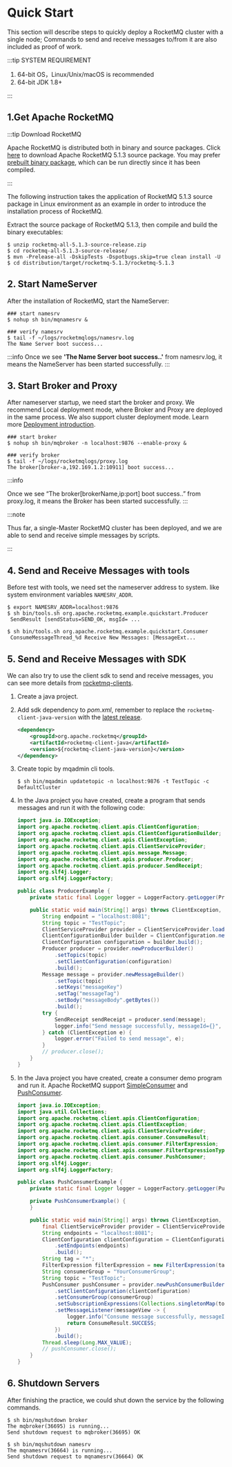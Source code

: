 # Quick Start

This section will describe steps to quickly deploy a RocketMQ cluster with a single node; Commands to send and receive messages to/from it are also included as proof of work.

:::tip SYSTEM REQUIREMENT

1. 64-bit OS，Linux/Unix/macOS is recommended
2. 64-bit JDK 1.8+

:::

## 1.Get Apache RocketMQ

:::tip Download RocketMQ

Apache RocketMQ is distributed both in binary and source packages.  Click [here](https://dist.apache.org/repos/dist/release/rocketmq/5.1.3/rocketmq-all-5.1.3-source-release.zip) to download Apache RocketMQ 5.1.3 source package. You may prefer [prebuilt binary package](https://dist.apache.org/repos/dist/release/rocketmq/5.1.3/rocketmq-all-5.1.3-bin-release.zip), which can be run directly since it has been compiled.

:::

The following instruction takes the application of RocketMQ 5.1.3 source package in Linux environment as an example in order to introduce the installation process of RocketMQ.

Extract the source package of RocketMQ 5.1.3, then compile and build the binary executables:

```shell
$ unzip rocketmq-all-5.1.3-source-release.zip
$ cd rocketmq-all-5.1.3-source-release/
$ mvn -Prelease-all -DskipTests -Dspotbugs.skip=true clean install -U
$ cd distribution/target/rocketmq-5.1.3/rocketmq-5.1.3
```
## 2. Start NameServer

After the installation of RocketMQ, start the NameServer:


```shell
### start namesrv
$ nohup sh bin/mqnamesrv &
 
### verify namesrv 
$ tail -f ~/logs/rocketmqlogs/namesrv.log
The Name Server boot success...
```

:::info
Once we see **'The Name Server boot success..'** from namesrv.log, it means the NameServer has been started successfully.
:::



## 3. Start Broker and Proxy

After nameserver startup, we need start the broker and proxy. We recommend Local deployment mode, where Broker and Proxy are deployed in the same process. We also support cluster deployment mode. Learn more [Deployment introduction](../05-deploymentOperations/01deploy.md).

```shell
### start broker
$ nohup sh bin/mqbroker -n localhost:9876 --enable-proxy &

### verify broker
$ tail -f ~/logs/rocketmqlogs/proxy.log 
The broker[broker-a,192.169.1.2:10911] boot success...
```

:::info

Once we see “The broker[brokerName,ip:port] boot success..” from proxy.log, it means the Broker has been started successfully.
:::

:::note

Thus far, a single-Master RocketMQ cluster has been deployed, and we are able to send and receive simple messages by scripts.

:::

## 4. Send and Receive Messages with tools

Before test with tools, we need set the nameserver address to system. like system environment variables `NAMESRV_ADDR`.

``` shell
$ export NAMESRV_ADDR=localhost:9876
$ sh bin/tools.sh org.apache.rocketmq.example.quickstart.Producer
 SendResult [sendStatus=SEND_OK, msgId= ...

$ sh bin/tools.sh org.apache.rocketmq.example.quickstart.Consumer
 ConsumeMessageThread_%d Receive New Messages: [MessageExt...
```

## 5. Send and Receive Messages with SDK

We can also try to use the client sdk to send and receive messages, you can see more details from <a href='https://github.com/apache/rocketmq-clients'>rocketmq-clients</a>.

1. Create a java project.

2. Add sdk dependency to *pom.xml*, remember to replace the `rocketmq-client-java-version` with the <a href='https://search.maven.org/search?q=g:org.apache.rocketmq%20AND%20a:rocketmq-client-java'>latest release</a>.

   ```xml
   <dependency>
       <groupId>org.apache.rocketmq</groupId>
       <artifactId>rocketmq-client-java</artifactId>
       <version>${rocketmq-client-java-version}</version>
   </dependency> 
   ```

3. Create topic by mqadmin cli tools.

   ```shell
   $ sh bin/mqadmin updatetopic -n localhost:9876 -t TestTopic -c DefaultCluster
   ```

4. In the Java project you have created, create a program that sends messages and run it with the following code:

    ```java
    import java.io.IOException;
    import org.apache.rocketmq.client.apis.ClientConfiguration;
    import org.apache.rocketmq.client.apis.ClientConfigurationBuilder;
    import org.apache.rocketmq.client.apis.ClientException;
    import org.apache.rocketmq.client.apis.ClientServiceProvider;
    import org.apache.rocketmq.client.apis.message.Message;
    import org.apache.rocketmq.client.apis.producer.Producer;
    import org.apache.rocketmq.client.apis.producer.SendReceipt;
    import org.slf4j.Logger;
    import org.slf4j.LoggerFactory;

    public class ProducerExample {
        private static final Logger logger = LoggerFactory.getLogger(ProducerExample.class);

        public static void main(String[] args) throws ClientException, IOException {
            String endpoint = "localhost:8081";
            String topic = "TestTopic";
            ClientServiceProvider provider = ClientServiceProvider.loadService();
            ClientConfigurationBuilder builder = ClientConfiguration.newBuilder().setEndpoints(endpoint);
            ClientConfiguration configuration = builder.build();
            Producer producer = provider.newProducerBuilder()
                .setTopics(topic)
                .setClientConfiguration(configuration)
                .build();
            Message message = provider.newMessageBuilder()
                .setTopic(topic)
                .setKeys("messageKey")
                .setTag("messageTag")
                .setBody("messageBody".getBytes())
                .build();
            try {
                SendReceipt sendReceipt = producer.send(message);
                logger.info("Send message successfully, messageId={}", sendReceipt.getMessageId());
            } catch (ClientException e) {
                logger.error("Failed to send message", e);
            }
            // producer.close();
        }
    }
   ```

5. In the Java project you have created, create a consumer demo program and run it. Apache RocketMQ support [SimpleConsumer](../04-featureBehavior/06consumertype.md) and [PushConsumer](../04-featureBehavior/06consumertype.md).

    ```java
    import java.io.IOException;
    import java.util.Collections;
    import org.apache.rocketmq.client.apis.ClientConfiguration;
    import org.apache.rocketmq.client.apis.ClientException;
    import org.apache.rocketmq.client.apis.ClientServiceProvider;
    import org.apache.rocketmq.client.apis.consumer.ConsumeResult;
    import org.apache.rocketmq.client.apis.consumer.FilterExpression;
    import org.apache.rocketmq.client.apis.consumer.FilterExpressionType;
    import org.apache.rocketmq.client.apis.consumer.PushConsumer;
    import org.slf4j.Logger;
    import org.slf4j.LoggerFactory;

    public class PushConsumerExample {
        private static final Logger logger = LoggerFactory.getLogger(PushConsumerExample.class);

        private PushConsumerExample() {
        }

        public static void main(String[] args) throws ClientException, IOException, InterruptedException {
            final ClientServiceProvider provider = ClientServiceProvider.loadService();
            String endpoints = "localhost:8081";
            ClientConfiguration clientConfiguration = ClientConfiguration.newBuilder()
                .setEndpoints(endpoints)
                .build();
            String tag = "*";
            FilterExpression filterExpression = new FilterExpression(tag, FilterExpressionType.TAG);
            String consumerGroup = "YourConsumerGroup";
            String topic = "TestTopic";
            PushConsumer pushConsumer = provider.newPushConsumerBuilder()
                .setClientConfiguration(clientConfiguration)
                .setConsumerGroup(consumerGroup)
                .setSubscriptionExpressions(Collections.singletonMap(topic, filterExpression))
                .setMessageListener(messageView -> {
                    logger.info("Consume message successfully, messageId={}", messageView.getMessageId());
                    return ConsumeResult.SUCCESS;
                })
                .build();
            Thread.sleep(Long.MAX_VALUE);
            // pushConsumer.close();
        }
    }
    ```

## 6. Shutdown Servers

After finishing the practice, we could shut down the service by the following commands.

```shell
$ sh bin/mqshutdown broker
The mqbroker(36695) is running...
Send shutdown request to mqbroker(36695) OK

$ sh bin/mqshutdown namesrv
The mqnamesrv(36664) is running...
Send shutdown request to mqnamesrv(36664) OK
```